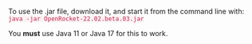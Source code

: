 <style>
	code {
      color: #c7254e;
      background-color: #f9f2f4;
    }
</style>

To use the .jar file, download it, and start it from the
command line with: `java -jar OpenRocket-22.02.beta.03.jar`

You **must** use Java 11 or Java 17 for this to work.